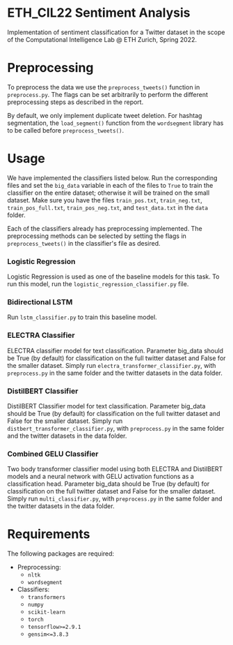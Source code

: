 # ETH_CIL22 Sentiment Analysis

Implementation of sentiment classification for a Twitter dataset in the scope of the Computational Intelligence Lab @ ETH Zurich, Spring 2022.

# Preprocessing

To preprocess the data we use the `preprocess_tweets()` function in `preprocess.py`. The flags can be set arbitrarily to perform the different preprocessing steps as described in the report.

By default, we only implement duplicate tweet deletion. For hashtag segmentation, the `load_segment()` function from the `wordsegment` library has to be called before `preprocess_tweets()`.

# Usage

We have implemented the classifiers listed below. Run the corresponding files and set the `big_data` variable in each of the files to `True` to train the classifier on the entire dataset; otherwise it will be trained on the small dataset. Make sure you have the files `train_pos.txt`, `train_neg.txt`, `train_pos_full.txt`, `train_pos_neg.txt`, and `test_data.txt` in the `data` folder.

Each of the classifiers already has preprocessing implemented. The preprocessing methods can be selected by setting the flags in `preprocess_tweets()` in the classifier's file as desired.

### Logistic Regression
Logistic Regression is used as one of the baseline models for this task.
To run this model, run the `logistic_regression_classifier.py` file.

### Bidirectional LSTM
Run `lstm_classifier.py` to train this baseline model.

### ELECTRA Classifier
ELECTRA classifier model for text classification. Parameter big_data should be True (by default) for classification on the full twitter dataset and False for the smaller dataset. Simply run `electra_transformer_classifier.py`, with `preprocess.py` in the same folder and the twitter datasets in the data folder.

### DistilBERT Classifier
DistilBERT Classifier model for text classification. Parameter big_data should be True (by default) for classification on the full twitter dataset and False for the smaller dataset. Simply run `distbert_transformer_classifier.py`, with `preprocess.py` in the same folder and the twitter datasets in the data folder.

### Combined GELU Classifier
Two body transformer classifier model using both ELECTRA and DistilBERT models and a neural network with GELU activation functions as a classification head. Parameter big_data should be True (by default) for classification on the full twitter dataset and False for the smaller dataset. Simply run `multi_classifier.py`, with `preprocess.py` in the same folder and the twitter datasets in the data folder.

# Requirements

The following packages are required:
- Preprocessing:
    - `nltk`
    - `wordsegment`
- Classifiers:
    - `transformers`
    - `numpy`
    - `scikit-learn`
    - `torch`
    - `tensorflow>=2.9.1`
    - `gensim<=3.8.3`
